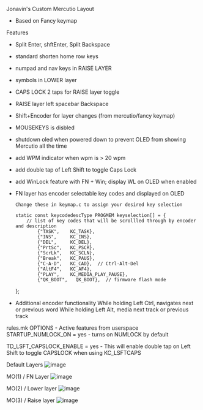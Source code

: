 Jonavin's Custom Mercutio Layout
  - Based on Fancy keymap

Features
  - Split Enter, shftEnter, Split Backspace
  - standard shorten home row keys
  - numpad and nav keys in RAISE LAYER
  - symbols in LOWER layer
  - CAPS LOCK 2 taps for RAISE layer toggle
  - RAISE layer left spacebar Backspace
  - Shift+Encoder for layer changes (from mercutio/fancy keymap)
  - MOUSEKEYS is disbled
  - shutdown oled when powered down to prevent OLED from showing Mercutio all the time
  - add WPM indicator when wpm is > 20 wpm
  - add double tap of Left Shift to toggle Caps Lock
  - add WinLock feature with FN + Win; display WL on OLED when enabled
  
  - FN layer has encoder selectable key codes and displayed on OLED
        
        Change these in keymap.c to assign your desired key selection

        static const keycodedescType PROGMEM keyselection[] = {
            // list of key codes that will be scrollled through by encoder and description
                {"TASK",    KC_TASK},
                {"INS",     KC_INS},
                {"DEL",     KC_DEL},
                {"PrtSc",   KC_PSCR},
                {"ScrLk",   KC_SCLN},
                {"Break",   KC_PAUS},
                {"C-A-D",   KC_CAD},  // Ctrl-Alt-Del
                {"AltF4",   KC_AF4},
                {"PLAY",    KC_MEDIA_PLAY_PAUSE},
                {"QK_BOOT",   QK_BOOT},  // firmware flash mode
       };

  - Additional encoder functionality 
        While holding Left Ctrl, navigates next or previous word
        While holding Left Alt, media next track or previous track


rules.mk OPTIONS - Active features from userspace
STARTUP_NUMLOCK_ON = yes
    - turns on NUMLOCK by default

TD_LSFT_CAPSLOCK_ENABLE = yes
    - This will enable double tap on Left Shift to toggle CAPSLOCK when using KC_LSFTCAPS

Default Layers
![image](https://user-images.githubusercontent.com/71780717/127014682-3aa05136-6dc7-4a40-9be1-89a5b584848a.png)

MO(1) / FN Layer
![image](https://user-images.githubusercontent.com/71780717/127014620-a3a36dc6-6e22-4a9b-ad9a-6c6a5d18cbc5.png)

MO(2) / Lower layer
![image](https://user-images.githubusercontent.com/71780717/127014816-09598d62-2d23-42e5-a625-504a79a54ca9.png)

MO(3) / Raise layer
![image](https://user-images.githubusercontent.com/71780717/127014881-a181c198-a7e8-4f48-9789-a7a85eabcbd1.png)




